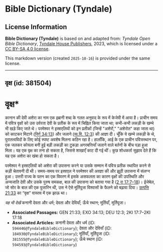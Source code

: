 # Bible Dictionary (Tyndale)

## License Information

**Bible Dictionary (Tyndale)** is based on and adapted from: _Tyndale Open Bible Dictionary_, [Tyndale House Publishers](https://tyndaleopenresources.com/), 2023, which is licensed under a [CC BY-SA 4.0 license](https://creativecommons.org/licenses/by-sa/4.0/legalcode.en).

This markdown version (created `2025-10-16`) is provided under the same license.



--------------------------------

## वृक्ष (id: 381504)

वृक्ष\*
=======

कानान की देवी अशेरा का नाम एक इब्रानी शब्द के गलत अनुवाद के रूप में केजेवी में आया है। प्राचीन समय में पवित्र वृक्षों को उस उर्वरता देवी के प्रतीक के रूप में चिह्नित किया जाता था; कभी\-कभी लकड़ी के खम्भे भी खड़े किए जाते थे। परमेश्वर ने इस्राएलियों को इन प्रतीकों (जिन्हें "अशेरों," "अशेरोत" कहा जाता था) को काटकर मिटाने ([निर्ग 34:13](https://ref.ly/Exod34:13)) और जलाने ([व्य.वि. 12:3](https://ref.ly/Deut12:3)) की आज्ञा दी। चूँकि ये खम्भे लकड़ी के थे, पुरातत्वविदों के लिए कोई स्पष्ट अवशेष मिलना कठिन रहा है। हालाँकि, आई के एक प्राचीन पवित्रस्थान पर, एक जलकर कोयला बनी हुई बड़ी लकड़ी का टुकड़ा अगरबत्तियाँ जलाने वाले बर्तनों के बीच पड़ा हुआ मिला। यह एक वृक्ष का तना हो सकता है, जिससे शाखाएँ काट दी गई थीं। कुछ शोधकर्ता सुझाव देते हैं कि यह एक अशेरा का खंबा हो सकता है।

परमेश्वर ने इस्राएलियों को अशेरा की उपासना करने या उसके सम्मान में पवित्र प्रतीक स्थापित करने से कड़ी चेतावनी दी थी। समय\-समय पर इस्राएल ने परमेश्वर की अवज्ञा की और झूठी उपासना में संलग्न हुआ। उत्तरी राज्य के पतन का एक विवरण में इसके असफलता का कारण वृक्षों की उपस्थिति और अन्यजाति देवी और उसके पुरुष समकक्ष, बाल की उपासना को बताया गया है ([2 रा 17:7–18](https://ref.ly/2Kgs17:7-2Kgs17:18))। ईजेबेल, जो सोर के बाल की एक पुजारिन थी, उस ने ऐसे मूर्तिपूजा विश्वासों के फैलने को बढ़ावा दिया। [उत्पत्ति 21:33](https://ref.ly/Gen21:33) का “वृक्ष” वास्तव में एक झाऊ था।

*यह भी देखें* कनानी देवता और धर्म; देवता और देवियाँ; ऊँचे स्थान; मूर्तियाँ, मूर्तिपूजा। 

* **Associated Passages:** GEN 21:33; EXO 34:13; DEU 12:3; 2KI 17:7–2KI 17:18
* **Associated Articles:** कनानी देवता और धर्म (ID: `594446@TyndaleBibleDictionary`); देवता और देवियाँ (ID: `184930@TyndaleBibleDictionary`); मूर्तियाँ, मूर्तिपूजा (ID: `381555@TyndaleBibleDictionary`); ऊँचे स्थान (ID: `594593@TyndaleBibleDictionary`)

